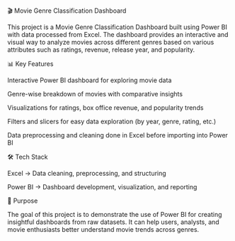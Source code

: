 🎬 Movie Genre Classification Dashboard

This project is a Movie Genre Classification Dashboard built using Power BI with data processed from Excel. The dashboard provides an interactive and visual way to analyze movies across different genres based on various attributes such as ratings, revenue, release year, and popularity.

📊 Key Features

Interactive Power BI dashboard for exploring movie data

Genre-wise breakdown of movies with comparative insights

Visualizations for ratings, box office revenue, and popularity trends

Filters and slicers for easy data exploration (by year, genre, rating, etc.)

Data preprocessing and cleaning done in Excel before importing into Power BI

🛠️ Tech Stack

Excel → Data cleaning, preprocessing, and structuring

Power BI → Dashboard development, visualization, and reporting

🚀 Purpose

The goal of this project is to demonstrate the use of Power BI for creating insightful dashboards from raw datasets. It can help users, analysts, and movie enthusiasts better understand movie trends across genres.
